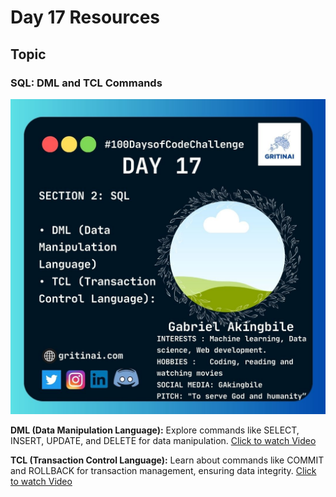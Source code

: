# Day 17 Resources

## Topic

### SQL:  DML and TCL Commands

![100 days of code Day 17](https://github.com/GritinAI/100daysofcode2.0/blob/main/Images/Day17.jpg)

**DML (Data Manipulation Language):** Explore commands like SELECT, INSERT, UPDATE, and DELETE for data manipulation.
[Click to watch Video](https://youtu.be/6CzfqZU2k0c?si=2FdQCKN_T1gGIo6m)

**TCL (Transaction Control Language):** Learn about commands like COMMIT and ROLLBACK for transaction management, ensuring data integrity.
[Click to watch Video](https://youtu.be/OSfcmmoQWgU?si=mKVNvX_RrTyFkN5r)


